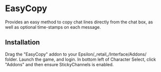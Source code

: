 # EasyCopy
Provides an easy method to copy chat lines directly from the chat box, as well as optional time-stamps on each message.

## Installation
Drag the "EasyCopy" addon to your Epsilon/\_retail_/Interface/Addons/ folder.
Launch the game, and login. In bottom left of Character Select, click "Addons" and then ensure StickyChannels is enabled.
